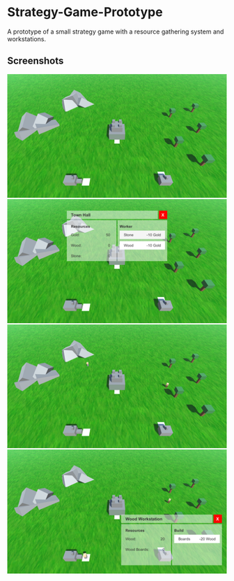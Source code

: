 # Strategy-Game-Prototype
A prototype of a small strategy game with a resource gathering system and workstations. 
  
## Screenshots  
![alt text](Screenshots/GameScreen.png "Game")  
![alt text](Screenshots/TownHallUI.png "Town Hall UI")  
![alt text](Screenshots/Workers.png "Workers")  
![alt text](Screenshots/WoodWorkstationUI.png "Wood Workstation UI")